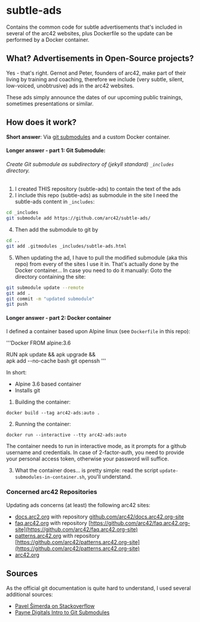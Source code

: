 # subtle-ads
Contains the common code for subtle advertisements that's included in several of the arc42 websites,
plus Dockerfile so the update can be performed by a Docker container.

## What? Advertisements in Open-Source projects?
Yes - that's right. Gernot and Peter, founders of arc42, make part of their living by training and coaching,
therefore we include (very subtle, silent, low-voiced, unobtrusive) ads in the arc42 websites.

These ads simply announce the dates of our upcoming public trainings, sometimes presentations or similar.

## How does it work?

**Short answer**: Via [git submodules](https://git-scm.com/docs/git-submodule)
and a custom Docker container.

#### Longer answer - part 1: Git Submodule:

###### Create Git submodule as subdirectory of (jekyll standard) `_includes` directory.

1. I created THIS repository (subtle-ads) to contain the text of the ads
2. I include this repo (subtle-ads) as submodule in the site
I need the subtle-ads content in `_includes`:
``` bash
cd _includes
git submodule add https://github.com/arc42/subtle-ads/
```

4. Then add the submodule to git by
```bash
cd ..
git add .gitmodules _includes/subtle-ads.html
```

5. When updating the ad, I have to pull
the modified submodule (aka this repo) from
every of the sites I use it in. That's actually done by the Docker container...
In case you need to do it manually: Goto the directory containing the site:
```bash
git submodule update --remote
git add .
git commit -m "updated submodule"
git push
```
#### Longer answer - part 2: Docker container

I defined a container based upon Alpine linux
(see `Dockerfile` in this repo):

'''Docker
FROM alpine:3.6

RUN apk update && apk upgrade && \
    apk add --no-cache bash git openssh
'''

In short:
* Alpine 3.6 based container
* Installs git

1. Building the container:
```
docker build --tag arc42-ads:auto .
```

2. Running the container:
```
docker run --interactive --tty arc42-ads:auto
```

The container needs to run in interactive mode,
as it prompts for a github username and
credentials. In case of 2-factor-auth,
you need to provide your personal access token,
otherwise your password will suffice.

3. What the container does...
is pretty simple: read the script
`update-submodules-in-container.sh`,
you'll understand.

### Concerned arc42 Repositories

Updating ads concerns (at least) the following arc42 sites:
  * [docs.arc2.org](http://docs.arc42.org) with repository [github.com/arc42/docs.arc42.org-site](https://github.com/arc42/docs.arc42.org-site)
  * [faq.arc42.org](http://faq.arc42.org) with repository
  [https://github.com/arc42/faq.arc42.org-site](https://github.com/arc42/faq.arc42.org-site)
  * [patterns.arc42.org](http://patterns.arc42.org) with repository [https://github.com/arc42/patterns.arc42.org-site](https://github.com/arc42/patterns.arc42.org-site)
  * [arc42.org](https://github.com/arc42/arc42.org-site)



## Sources
As the official git documentation is quite hard to understand, I used several additional sources:

* [Pavel Šimerda on Stackoverflow](https://stackoverflow.com/questions/15844542/git-symlink-reference-to-a-file-in-an-external-repository/27770463#27770463)
* [Payne Digitals Intro to Git Submodules](http://paynedigital.com/articles/2011/10/introduction-to-git-submodules)
